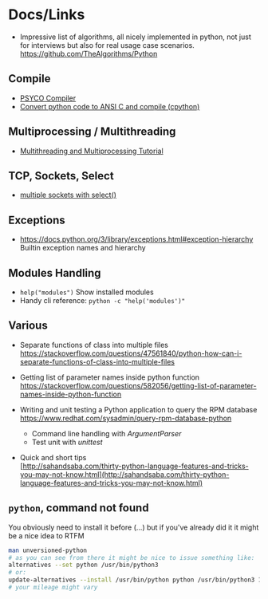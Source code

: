 # Docs/Links
- Impressive list of algorithms, all nicely implemented in python, not just for interviews but also for real usage case scenarios.  
  https://github.com/TheAlgorithms/Python

## Compile
- [PSYCO Compiler](http://psyco.sourceforge.net/introduction.html)
- [Convert python code to ANSI C and compile (cpython)](https://medium.com/@xpl/protecting-python-sources-using-cython-dcd940bb188e)

## Multiprocessing / Multithreading
- [Multithreading and Multiprocessing Tutorial](https://www.toptal.com/python/beginners-guide-to-concurrency-and-parallelism-in-python)

## TCP, Sockets, Select
- [multiple sockets with select()](https://steelkiwi.com/blog/working-tcp-sockets/)

## Exceptions
- https://docs.python.org/3/library/exceptions.html#exception-hierarchy  
  Builtin exception names and hierarchy

## Modules Handling
- `help("modules")` Show installed modules
- Handy cli reference: `python -c "help('modules')"`

## Various

- Separate functions of class into multiple files  
  https://stackoverflow.com/questions/47561840/python-how-can-i-separate-functions-of-class-into-multiple-files

- Getting list of parameter names inside python function  
  https://stackoverflow.com/questions/582056/getting-list-of-parameter-names-inside-python-function

- Writing and unit testing a Python application to query the RPM database  
  https://www.redhat.com/sysadmin/query-rpm-database-python  
    - Command line handling with _ArgumentParser_
    - Test unit with _unittest_

- Quick and short tips  
  [http://sahandsaba.com/thirty-python-language-features-and-tricks-you-may-not-know.html](http://sahandsaba.com/thirty-python-language-features-and-tricks-you-may-not-know.html)


## `python`, command not found
You obviously need to install it before (...) but if you've already did it it might be a nice idea to RTFM
```sh
man unversioned-python
# as you can see from there it might be nice to issue something like:
alternatives --set python /usr/bin/python3
# or:
update-alternatives --install /usr/bin/python python /usr/bin/python3 1
# your mileage might vary
```
